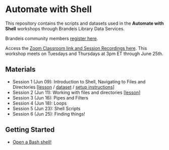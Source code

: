 # Automate with Shell

This repository contains the scripts and datasets used in the **Automate with Shell** workshops through Brandeis Library Data Services.

Brandeis community members [register here](https://calendar.library.brandeis.edu/calendar/workshops/shell2020).

Access the [Zoom Classroom link and Session Recordings here](https://docs.google.com/document/d/1-kjo4I40Ovu0-DXxMi9sfps7VhQmY-JF_lPx9cc9cM4/edit?usp=sharing).  This workshop meets on Tuesdays and Thursdays at 3pm ET through June 25th.

## Materials
- Session 1 (Jun 09):  Introduction to Shell, Navigating to Files and Directories [[lesson](https://github.com/DeisData/unix-shell/blob/master/session-1.md) / [dataset](https://github.com/DeisData/unix-shell/blob/master/data-shell.zip) / [setup instructions](http://swcarpentry.github.io/shell-novice/setup.html)]
- Session 2 (Jun 11):  Working with files and directories [[lesson](https://github.com/DeisData/unix-shell/blob/master/session-2.md)]
- Session 3 (Jun 16):  Pipes and Filters
- Session 4 (Jun 18):  Loops
- Session 5 (Jun 23):  Shell Scripts
- Session 6 (Jun 25):  Finding things!

## Getting Started  
- [Open a Bash shell!](https://github.com/DeisData/unix-shell/blob/master/getting-started.md)
